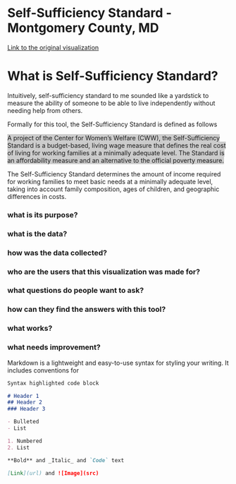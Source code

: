 # Self-Sufficiency Standard - Montgomery County, MD

[Link to the original visualization ](https://public.tableau.com/app/profile/countystat/viz/Self-SufficiencyStandard_FD3/Title)

# What is Self-Sufficiency Standard?


Intuitively, self-sufficiency standard to me sounded like a yardstick to measure the ability of someone to be able to live independently without needing help from others.


Formally for this tool, the Self-Sufficiency Standard is defined as follows

<span style="background: #ccc;">
A project of the Center for Women’s Welfare (CWW), the Self-Sufficiency Standard is a budget-based, living wage measure that defines the real cost of living for working families at a minimally adequate level. The Standard is an affordability measure and an alternative to the official poverty measure.

The Self-Sufficiency Standard determines the amount of income required for working families to meet basic needs at a minimally adequate level, taking into account family composition, ages of children, and geographic differences in costs.

</span>






### what is its purpose?



### what is the data?



### how was the data collected?


### who are the users that this visualization was made for?


### what questions do people want to ask?


### how can they find the answers with this tool?


### what works?


### what needs improvement?

Markdown is a lightweight and easy-to-use syntax for styling your writing. It includes conventions for

```markdown
Syntax highlighted code block

# Header 1
## Header 2
### Header 3

- Bulleted
- List

1. Numbered
2. List

**Bold** and _Italic_ and `Code` text

[Link](url) and ![Image](src)
```


